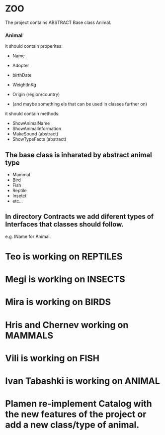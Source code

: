 # ZOO
 The project contains ABSTRACT Base class Animal.

### Animal 
it should contain properites: 
- Name
- Adopter
- birthDate
- WeightInKg
- Origin (region/country)

- (and maybe something els that can be used in classes further on)

it should contain methods:
- ShowAnimalName
- ShowAnimalInformation
- MakeSound (abstract)
- ShowTypeFacts (abstract)

## The base class is inharated by abstract animal type 
- Mammal
- Bird
- Fish
- Reptile
- Insetct
- etc...

## In directory Contracts we add diferent types of Interfaces that classes should follow.
e.g. IName for Animal.

# Teo is working on REPTILES
# Megi is working on INSECTS
# Mira is working on BIRDS
# Hris and Chernev working on MAMMALS 
# Vili is working on FISH
# Ivan Tabashki is working on ANIMAL
# Plamen re-implement Catalog with the new features of the project or add a new class/type of animal.